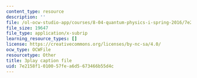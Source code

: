 ```yaml
---
content_type: resource
description: ''
file: /ol-ocw-studio-app/courses/8-04-quantum-physics-i-spring-2016/7e2158f1010057fea6d5673466b55d4c_mnvYIEbJXlM.vtt
file_size: 19647
file_type: application/x-subrip
learning_resource_types: []
license: https://creativecommons.org/licenses/by-nc-sa/4.0/
ocw_type: OCWFile
resourcetype: Other
title: 3play caption file
uid: 7e2158f1-0100-57fe-a6d5-673466b55d4c
---
```

